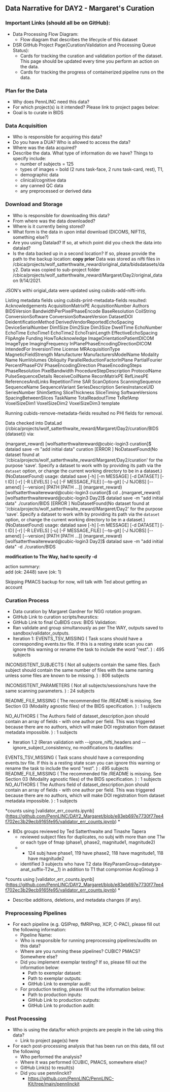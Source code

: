 ## Data Narrative for DAY2 - Margaret's Curation

### Important Links (should all be on GitHub):
* Data Processing Flow Diagram:
   * Flow diagram that describes the lifecycle of this dataset 
* DSR GitHub Project Page(Curation/Validation and Processing Queue Status):
   * Cards for tracking the curation and validation portion of the dataset. This page should be updated every time you perform an action on the data. 
   * Cards for tracking the progress of containerized pipeline runs on the data. 
   
### Plan for the Data 

* Why does PennLINC need this data?
* For which project(s) is it intended? Please link to project pages below:
* Goal is to curate in BIDS

### Data Acquisition

* Who is responsible for acquiring this data?
* Do you have a DUA? Who is allowed to access the data?
* Where was the data acquired? 
* Describe the data. What type of information do we have? Things to specify include:
   * number of subjects = 125
   * types of images = bold (2 runs task-face, 2 runs task-card, rest), T1,  
   * demographic data
   * clinical/cognitive data
   * any canned QC data
   * any preprocessed or derived data

### Download and Storage 

* Who is responsible for downloading this data?
* From where was the data downloaded?
* Where is it currently being stored?
* What form is the data in upon intial download (DICOMS, NIFTIS, something else?)
* Are you using Datalad? If so, at which point did you check the data into datalad?
* Is the data backed up in a second location? If so, please provide the path to the backup location:
**copy prior**
Data was stored as nifti files in /cbica/projects/wolf_satterthwaite_reward/original_data/bidsdatasets/day2.
Data was copied to sub-project folder /cbica/projects/wolf_satterthwaite_reward/Margaret/Day2/original_data on 9/14/2021.

JSON's withi origial_data were updated using cubids-add-nifti-info.

Listing metadata fields using cubids-print-metadata-fields resulted:
Acknowledgements
AcquisitionMatrixPE
AcquisitionNumber
Authors
BIDSVersion
BandwidthPerPixelPhaseEncode
BaseResolution
CoilString
ConversionSoftware
ConversionSoftwareVersion
DatasetDOI
DeidentificationMethod
DerivedVendorReportedEchoSpacing
DeviceSerialNumber
Dim1Size
Dim2Size
Dim3Size
DwellTime
EchoNumber
EchoTime
EchoTime1
EchoTime2
EchoTrainLength
EffectiveEchoSpacing
FlipAngle
Funding
HowToAcknowledge
ImageOrientationPatientDICOM
ImageType
ImagingFrequency
InPlanePhaseEncodingDirectionDICOM
IntendedFor
InversionTime
License
MRAcquisitionType
MagneticFieldStrength
Manufacturer
ManufacturersModelName
Modality
Name
NumVolumes
Obliquity
ParallelReductionFactorInPlane
PartialFourier
PercentPhaseFOV
PhaseEncodingDirection
PhaseEncodingSteps
PhaseResolution
PixelBandwidth
ProcedureStepDescription
ProtocolName
PulseSequenceDetails
ReceiveCoilName
ReconMatrixPE
RefLinesPE
ReferencesAndLinks
RepetitionTime
SAR
ScanOptions
ScanningSequence
SequenceName
SequenceVariant
SeriesDescription
SeriesInstanceUID
SeriesNumber
ShimSetting
SliceThickness
SliceTiming
SoftwareVersions
SpacingBetweenSlices
TaskName
TotalReadoutTime
TxRefAmp
VoxelSizeDim1
VoxelSizeDim2
VoxelSizeDim3
template

Running cubids-remove-metadata-fields resulted no PHI fields for removal.

Data checked into DataLad (/cbica/projects/wolf_satterthwaite_reward/Margaret/Day2/curation/BIDS (dataset)) via:

(margaret_reward) [wolfsatterthwaitereward@cubic-login3 curation]$ datalad save -m "add initial data" curation
[ERROR  ] NoDatasetFound(No dataset found at '/cbica/projects/wolf_satterthwaite_reward/Margaret/Day2/curation' for the purpose 'save'.  Specify a dataset to work with by providing its path via the `dataset` option, or change the current working directory to be in a dataset.) (NoDatasetFound) 
usage: datalad save [-h] [-m MESSAGE] [-d DATASET] [-t ID] [-r] [-R LEVELS]
                    [-u] [-F MESSAGE_FILE] [--to-git] [-J NJOBS] [--amend]
                    [--version]
                    [PATH [PATH ...]]
(margaret_reward) [wolfsatterthwaitereward@cubic-login3 curation]$ cd ..(margaret_reward) [wolfsatterthwaitereward@cubic-login3 Day2]$ datalad save -m "add initial data" ./curation/BIDS
[ERROR  ] NoDatasetFound(No dataset found at '/cbica/projects/wolf_satterthwaite_reward/Margaret/Day2' for the purpose 'save'.  Specify a dataset to work with by providing its path via the `dataset` option, or change the current working directory to be in a dataset.) (NoDatasetFound) 
usage: datalad save [-h] [-m MESSAGE] [-d DATASET] [-t ID] [-r] [-R LEVELS]
                    [-u] [-F MESSAGE_FILE] [--to-git] [-J NJOBS] [--amend]
                    [--version]
                    [PATH [PATH ...]]
(margaret_reward) [wolfsatterthwaitereward@cubic-login3 Day2]$ datalad save -m "add initial data" -d ./curation/BIDS 

**modification to The Way, had to specify -d**

action summary:                                                               
  add (ok: 2448)
  save (ok: 1)
  
Skipping PMACS backup for now, will talk with Ted about getting an account

### Curation Process

* Data curation by Margaret Gardner for NGG rotation program.
* GitHub Link to curation scripts/heurstics: 
* GitHub Link to final CuBIDS csvs: 
BIDS Validation:
* Ran validate and group simultanously as per The WAY, outputs saved to sandbox/validator_outputs.
* Iteration 1:
EVENTS_TSV_MISSING ( Task scans should have a corresponding events.tsv file. If this is a resting state scan you can ignore this warning or rename the task to include the word "rest". ) : 495 subjects

INCONSISTENT_SUBJECTS ( Not all subjects contain the same files. Each subject should contain the same number of files with the same naming unless some files are known to be missing. ) : 806 subjects

INCONSISTENT_PARAMETERS ( Not all subjects/sessions/runs have the same scanning parameters. ) : 24 subjects

README_FILE_MISSING ( The recommended file /README is missing. See Section 03 (Modality agnostic files) of the BIDS specification. ) : 1 subjects

NO_AUTHORS ( The Authors field of dataset_description.json should contain an array of fields - with one author per field. This was triggered because there are no authors, which will make DOI registration from dataset metadata impossible. ) : 1 subjects

* Iteration 1.2 (Reran validation with --ignore_nifti_headers and --ignore_subject_consistency, no modifications to datafiles:

EVENTS_TSV_MISSING ( Task scans should have a corresponding events.tsv file. If this is a resting state scan you can ignore this warning or rename the task to include the word "rest". ) : 495 subjects
README_FILE_MISSING ( The recommended file /README is missing. See Section 03 (Modality agnostic files) of the BIDS specification. ) : 1 subjects
NO_AUTHORS ( The Authors field of dataset_description.json should contain an array of fields - with one author per field. This was triggered because there are no authors, which will make DOI registration from dataset metadata impossible. ) : 1 subjects
   
*counts using  [validator_err_counts.ipynb] (https://github.com/PennLINC/DAY2_Margaret/blob/e83eb697e7730f77ee4f702ec3b29ecb9165fe95/validator_err_counts.ipynb) *

* BIDs groups reviewed by Ted Satterthwaite and Tinashe Tapera
   * reviewed subject files for duplicates, no subj with more than one T1w or each type of fmap (phase1, phase2, magnitude1, magnitude2)
   * * 124 subj have phase1, 119 have phase2, 118 have magnitude1, 118 have magnitude2
   * identified 3 subjects who have T2 data (KeyParamGroup=datatype-anat_suffix-T2w__1) in addition to T1 that compromise AcqGroup 3

*counts using  [validator_err_counts.ipynb] (https://github.com/PennLINC/DAY2_Margaret/blob/e83eb697e7730f77ee4f702ec3b29ecb9165fe95/validator_err_counts.ipynb) *

* Describe additions, deletions, and metadata changes (if any).

### Preprocessing Pipelines 
* For each pipeline (e.g. QSIPrep, fMRIPrep, XCP, C-PAC), please fill out the following information:
   * Pipeline Name: 
   * Who is responsible for running preprocessing pipelines/audits on this data?
   * Where are you running these pipelines? CUBIC? PMACS? Somewhere else?
   * Did you implement exemplar testing? If so, please fill out the information below:
      * Path to exemplar dataset:
      * Path to exemplar outputs:
      * GitHub Link to exemplar audit:
    * For production testing, please fill out the information below:
      * Path to production inputs:
      * GitHub Link to production outputs:
      * GitHub Link to production audit: 

### Post Processing 

* Who is using the data/for which projects are people in the lab using this data?
   * Link to project page(s) here  
* For each post-processing analysis that has been run on this data, fill out the following
   * Who performed the analysis?
   * Where it was performed (CUBIC, PMACS, somewhere else)?
   * GitHub Link(s) to result(s)
   * Did you use pennlinckit?  
      * https://github.com/PennLINC/PennLINC-Kit/tree/main/pennlinckit  
